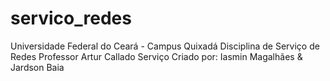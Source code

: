 # servico_redes

Universidade Federal do Ceará - Campus Quixadá
Disciplina de Serviço de Redes
Professor Artur Callado
Serviço Criado por: Iasmin Magalhães & Jardson Baia
